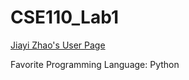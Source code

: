 # CSE110_Lab1

[Jiayi Zhao's User Page](https://vikizzz.github.io/CSE110_Lab1/)

Favorite Programming Language: Python
